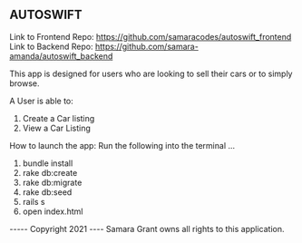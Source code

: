 AUTOSWIFT 
----------------------------------------
Link to Frontend Repo: https://github.com/samaracodes/autoswift_frontend
Link to Backend Repo: https://github.com/samara-amanda/autoswift_backend


This app is designed for users who are looking to sell their cars or to simply browse.

A User is able to:
1. Create a Car listing
2. View a Car Listing


How to launch the app:
Run the following into the terminal ...
1. bundle install
2. rake db:create
3. rake db:migrate
4. rake db:seed
5. rails s
6. open index.html

----- Copyright 2021 ----
Samara Grant owns all rights to this application.


